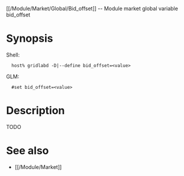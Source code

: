 [[/Module/Market/Global/Bid_offset]] -- Module market global variable bid_offset

# Synopsis
Shell:
~~~
  host% gridlabd -D|--define bid_offset=<value>
~~~
GLM:
~~~
  #set bid_offset=<value>
~~~

# Description

TODO

# See also
* [[/Module/Market]]
